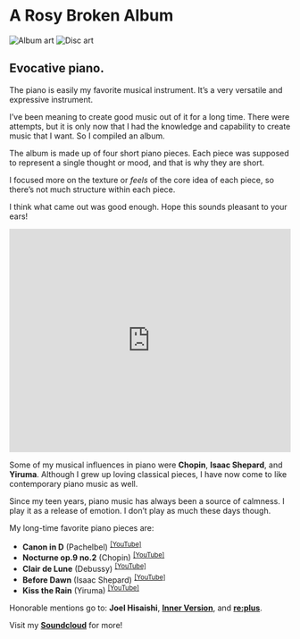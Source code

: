 <!--{
	"template": "work",
	"data": "projects_byid.arosybrokenalbum"
}-->


# A Rosy Broken Album

<span class="d3d"><span class="mockup-album">![Album art](../img/arosybrokenalbum_0.jpg)
<span class="album-disc">![Disc art](../img/arosybrokenalbum_0.jpg)</span>
</span></span>

## Evocative piano.

The piano is easily my favorite musical instrument. It’s a very versatile and expressive instrument.

I’ve been meaning to create good music out of it for a long time. There were attempts, but it is only now that I had the knowledge and capability to create music that I want. So I compiled an album.

The album is made up of four short piano pieces. Each piece was supposed to represent a single thought or mood, and that is why they are short.

I focused more on the texture or *feels* of the core idea of each piece, so there’s not much structure within each piece.

I think what came out was good enough. Hope this sounds pleasant to your ears!

<p class="center">
	<iframe width="100%" height="400" scrolling="no" frameborder="no" allow="autoplay" src="https://w.soundcloud.com/player/?url=https%3A//api.soundcloud.com/playlists/438007326&color=%23000000&auto_play=false&hide_related=false&show_comments=true&show_user=true&show_reposts=false&show_teaser=true"></iframe>
</p>

Some of my musical influences in piano were **Chopin**, **Isaac Shepard**, and **Yiruma**. Although I grew up loving classical pieces, I have now come to like contemporary piano music as well.

Since my teen years, piano music has always been a source of calmness. I play it as a release of emotion. I don’t play as much these days though.

My long-time favorite piano pieces are:
* **Canon in D** (Pachelbel) <sup>[[YouTube]](https://www.youtube.com/watch?v=rNsgHMklBW0)</sup>
* **Nocturne op.9 no.2** (Chopin) <sup>[[YouTube]](https://youtu.be/9E6b3swbnWg)</sup>
* **Clair de Lune** (Debussy) <sup>[[YouTube]](https://youtu.be/vKV7C1HKVOY)</sup>
* **Before Dawn** (Isaac Shepard) <sup>[[YouTube]](https://youtu.be/t_R42kpFpJE)</sup>
* **Kiss the Rain** (Yiruma) <sup>[[YouTube]](https://www.youtube.com/watch?v=imGaOIm5HOk)</sup>

Honorable mentions go to: **Joel Hisaishi**, [**Inner Version**](https://www.youtube.com/watch?v=iimaFJRVW5k), and [**re:plus**](https://www.replusmusic.com/).

Visit my [**Soundcloud**](https://soundcloud.com/lreaadna/sets/a-rosy-broken-album) for more!
